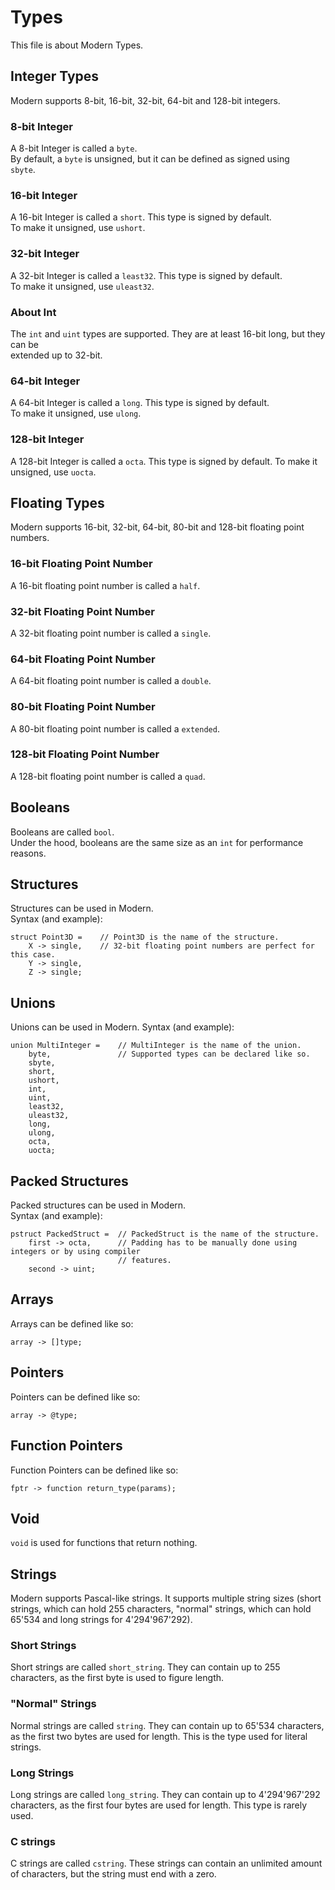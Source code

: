 # Types
This file is about Modern Types.
## Integer Types
Modern supports 8-bit, 16-bit, 32-bit, 64-bit and 128-bit integers.
### 8-bit Integer
A 8-bit Integer is called a ``byte``.  
By default, a ``byte`` is unsigned, but it can be defined as signed using  
``sbyte``.
### 16-bit Integer
A 16-bit Integer is called a ``short``. This type is signed by default.  
To make it unsigned, use ``ushort``.
### 32-bit Integer
A 32-bit Integer is called a ``least32``. This type is signed by default.  
To make it unsigned, use ``uleast32``.
### About Int
The ``int`` and ``uint`` types are supported. They are at least 16-bit long, but they can be  
extended up to 32-bit.
### 64-bit Integer
A 64-bit Integer is called a ``long``. This type is signed by default.  
To make it unsigned, use ``ulong``.
### 128-bit Integer
A 128-bit Integer is called a ``octa``. This type is signed by default.
To make it unsigned, use ``uocta``.
## Floating Types
Modern supports 16-bit, 32-bit, 64-bit, 80-bit and 128-bit floating point numbers.
### 16-bit Floating Point Number
A 16-bit floating point number is called a ``half``.
### 32-bit Floating Point Number
A 32-bit floating point number is called a ``single``.
### 64-bit Floating Point Number
A 64-bit floating point number is called a ``double``.
### 80-bit Floating Point Number
A 80-bit floating point number is called a ``extended``.
### 128-bit Floating Point Number
A 128-bit floating point number is called a ``quad``.
## Booleans
Booleans are called `bool`.  
Under the hood, booleans are the same size as an `int` for performance reasons.
## Structures
Structures can be used in Modern.  
Syntax (and example):  
```
struct Point3D =    // Point3D is the name of the structure.
    X -> single,    // 32-bit floating point numbers are perfect for this case.
    Y -> single,
    Z -> single;
```
## Unions
Unions can be used in Modern.
Syntax (and example):  
```
union MultiInteger =    // MultiInteger is the name of the union.
    byte,               // Supported types can be declared like so.
    sbyte,
    short,
    ushort,
    int,
    uint,
    least32,
    uleast32,
    long,
    ulong,
    octa,
    uocta;
```
## Packed Structures
Packed structures can be used in Modern.  
Syntax (and example):  
```
pstruct PackedStruct =  // PackedStruct is the name of the structure.
    first -> octa,      // Padding has to be manually done using integers or by using compiler
                        // features.
    second -> uint;
```
## Arrays
Arrays can be defined like so:  
```
array -> []type;
```  
## Pointers
Pointers can be defined like so:  
```
array -> @type;
```
## Function Pointers
Function Pointers can be defined like so:  
```
fptr -> function return_type(params);
```
## Void
``void`` is used for functions that return nothing.
## Strings
Modern supports Pascal-like strings. It supports multiple string sizes (short strings, which can hold 255 characters, "normal" strings, which can hold 65'534 and long strings for 4'294'967'292).
### Short Strings
Short strings are called ``short_string``. They can contain up to 255 characters, as the first byte is used to figure length.
### "Normal" Strings
Normal strings are called ``string``. They can contain up to 65'534 characters, as the first two bytes are used for length. This is the type used for literal strings.
### Long Strings
Long strings are called ``long_string``. They can contain up to 4'294'967'292 characters, as the first four bytes are used for length. This type is rarely used.
### C strings
C strings are called `cstring`. These strings can contain an unlimited amount of characters, but the string must end with a zero.